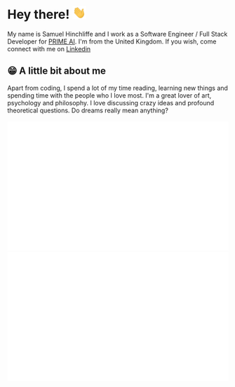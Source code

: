 
# Hey there! <img src="https://raw.githubusercontent.com/Samuel-Hinchliffe/Samuel-Hinchliffe/main/wave.gif" width="30px">

My name is Samuel Hinchliffe and I work as a Software Engineer / Full Stack Developer for [PRIME AI](https://www.primeai.co.uk/). I'm from the United Kingdom. If you wish, come connect with me on [Linkedin](https://www.linkedin.com/in/samuel-hinchliffe-2bb5801a5/)

## 😁 A little bit about me

Apart from coding, I spend a lot of my time reading, learning new things and spending time with the people who I love most. I'm a great lover of art, psychology and philosophy. I love discussing crazy ideas and profound theoretical questions. Do dreams really mean anything? 
<br>
<br>
![](https://github.com/Samuel-Hinchliffe/Samuel-Stats/blob/master/generated/overview.svg)
![](https://github.com/Samuel-Hinchliffe/Samuel-Stats/blob/master/generated/languages.svg)

  

